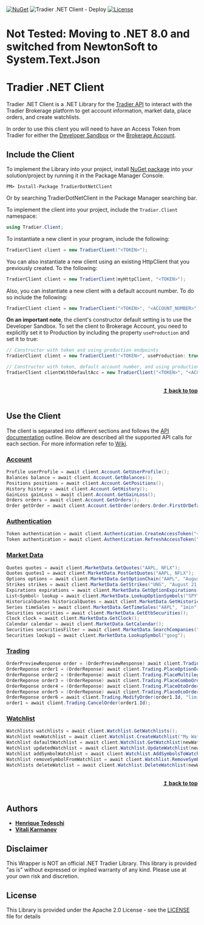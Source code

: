 [![NuGet](https://img.shields.io/nuget/v/tradier-dotnet-client.svg)](https://www.nuget.org/packages/tradier-dotnet-client/) ![Tradier .NET Client - Deploy](https://github.com/vitali-karmanov/tradier-dotnet-client/workflows/Tradier%20.NET%20Client%20-%20Deploy/badge.svg) [![License](https://img.shields.io/badge/License-Apache%202.0-blue.svg)](https://opensource.org/licenses/Apache-2.0)


# Not Tested: Moving to .NET 8.0 and switched from NewtonSoft to System.Text.Json
# Tradier .NET Client 

Tradier .NET Client is a .NET Library for the [Tradier API](https://documentation.tradier.com/) to interact with the Tradier Brokerage platform to get account information, market data, place orders, and create watchlists. 

In order to use this client you will need to have an Access Token from Tradier for either the [Developer Sandbox](https://developer.tradier.com/user/sign_up) or the [Brokerage Account](https://documentation.tradier.com/brokerage-api).

## Include the Client

To implement the Library into your project, install [NuGet package](https://www.nuget.org/packages/tradier-dotnet-client/) into your solution/project by running it in the Package Manager Console.
````
PM> Install-Package TradierDotNetClient
````
Or by searching TradierDotNetClient in the Package Manager searching bar.

To implement the client into your project, include the `Tradier.Client` namespace:
```csharp
using Tradier.Client;
```

To instantiate a new client in your program, include the following:

```csharp
TradierClient client = new TradierClient("<TOKEN>");
```

You can also instantiate a new client using an existing HttpClient that you previously created. To the following:
```csharp
TradierClient client = new TradierClient(myHttpClient, "<TOKEN>");
```

Also, you can instantiate a new client with a default account number. To do so include the following:

```csharp
TradierClient client = new TradierClient("<TOKEN>", "<ACCOUNT_NUMBER>");
```
**On an important note**, the client's constructor default setting is to use the Developer Sandbox. To set the client to Brokerage Account, you need to explicitly set it to Production by including the property `useProduction` and set it to true:

```csharp
// Constructor with token and using production endpoints
TradierClient client = new TradierClient("<TOKEN>", useProduction: true);

// Constructor with token, default account number, and using production endpoints
TradierClient clientWithDefaultAcc = new TradierClient("<TOKEN>", "<ACCOUNT_NUMBER>", useProduction: true);
```

<br/>
<div align="right">
    <b><a href="#tradier-net-client">↥ back to top</a></b>
</div>
<br/>

## Use the Client

The client is separated into different sections and follows the [API documentation](https://documentation.tradier.com/) outline. Below are described all the supported API calls for each section. For more information refer to [Wiki](https://github.com/vitali-karmanov/tradier-dotnet-client/wiki).

### [Account](https://github.com/vitali-karmanov/tradier-dotnet-client/wiki/Using-Account-methods)
```csharp
Profile userProfile = await client.Account.GetUserProfile();
Balances balance = await client.Account.GetBalances();
Positions positions = await client.Account.GetPositions();
History history = await client.Account.GetHistory();
GainLoss gainLoss = await client.Account.GetGainLoss();
Orders orders = await client.Account.GetOrders();
Order getOrder = await client.Account.GetOrder(orders.Order.FirstOrDefault().Id);
```

### [Authentication](https://github.com/vitali-karmanov/tradier-dotnet-client/wiki/Using-Authentication-methods)
```csharp
Token authentication = await client.Authentication.CreateAccessToken("<CODE>");
Token authentication = await client.Authentication.RefreshAccessToken("<TOKEN>");
```

### [Market Data](https://github.com/vitali-karmanov/tradier-dotnet-client/wiki/Using-Market-Data-methods)
```csharp
Quotes quotes = await client.MarketData.GetQuotes("AAPL, NFLX");
Quotes quotes1 = await client.MarketData.PostGetQuotes("AAPL, NFLX");
Options options = await client.MarketData.GetOptionChain("AAPL", "August 21, 2020");
Strikes strikes = await client.MarketData.GetStrikes("UNG", "August 21, 2020");
Expirations expirations = await client.MarketData.GetOptionExpirations("AAPL");
List<Symbol> lookup = await client.MarketData.LookupOptionSymbols("SPY");
HistoricalQuotes historicalQuotes = await client.MarketData.GetHistoricalQuotes("AAPL", "daily", "January 1, 2020", "May 15, 2020");
Series timeSales = await client.MarketData.GetTimeSales("AAPL", "1min", "July 1, 2020", "July 11, 2020");
Securities securities = await client.MarketData.GetEtbSecurities();
Clock clock = await client.MarketData.GetClock();
Calendar calendar = await client.MarketData.GetCalendar();
Securities securitiesFilter = await client.MarketData.SearchCompanies("NY");
Securities lookup1 = await client.MarketData.LookupSymbol("goog");
```
### [Trading](https://github.com/vitali-karmanov/tradier-dotnet-client/wiki/Using-Trading-methods)

```csharp
OrderPreviewResponse order = (OrderPreviewResponse) await client.Trading.PlaceEquityOrder("WMT", "buy", 10, "limit", "day", 1.00, preview: true);
OrderReponse order1 = (OrderReponse) await client.Trading.PlaceOptionOrder("WMT", "WMT200717C00129000", "buy_to_open", 1, "limit", "day", 10.00);
OrderReponse order2 = (OrderReponse) await client.Trading.PlaceMultilegOrder("WMT", "debit", "day", new List<(string, string, int)> { ("WMT200717C00129000", "buy_to_open", 1), ("WMT200717C00132000", "sell_to_open", 1) }, 1.30);
OrderReponse order3 = (OrderReponse) await client.Trading.PlaceComboOrder("SPY", "limit", "day", new List<(string, string, int)> { ("SPY", "buy", 1), ("SPY140118C00195000", "buy_to_open", 1) }, 1.00);
OrderReponse order4 = (OrderReponse) await client.Trading.PlaceOtoOrder("day", new List<(string, int, string, string, string, double?, double?)> { ("WMT", 1, "limit", "WMT200717C00129000", "buy_to_open", 1.00, null), ("WMT", 1, "limit", "WMT200717C00129000", "sell_to_close", 1.10, null) });
OrderReponse order5 = (OrderReponse) await client.Trading.PlaceOcoOrder("day", new List<(string, int, string, string, string, double?, double?)> { ("SPY", 1, "limit", "SPY140118C00195000", "buy_to_open", 1.00, null), ("SPY", 1, "limit", "SPY140118C00195000", "sell_to_close", 1.10, null) });
OrderReponse order6 = await client.Trading.ModifyOrder(order1.Id, "limit", "day", 5.00);
order1 = await client.Trading.CancelOrder(order1.Id);
```

### [Watchlist](https://github.com/vitali-karmanov/tradier-dotnet-client/wiki/Using-Watchlist-methods)

```csharp
Watchlists watchlists = await client.Watchlist.GetWatchlists();
Watchlist newWatchlist = await client.Watchlist.CreateWatchlist("My Watchlist", "AAPL,IBM");
Watchlist dafaultWatchlist = await client.Watchlist.GetWatchlist(newWatchlist.Id);
Watchlist updatedWatchlist = await client.Watchlist.UpdateWatchlist(newWatchlist.Id, "My First Watchlist", "SPY");
Watchlist addSymbolWatchlist = await client.Watchlist.AddSymbolsToWatchlist(newWatchlist.Id, "NFLX");
Watchlist removeSymbolFromWatchlist = await client.Watchlist.RemoveSymbolFromWatchlist(newWatchlist.Id, "NFLX");
Watchlists deleteWatclist = await client.Watchlist.DeleteWatchlist(newWatchlist.Id);
```

<br/>
<div align="right">
    <b><a href="#tradier-net-client">↥ back to top</a></b>
</div>
<br/>

## Authors

* **[Henrique Tedeschi](https://github.com/htedeschi)**
* **[Vitali Karmanov](https://github.com/vitali-karmanov)**

## Disclaimer

This Wrapper is NOT an official .NET Tradier Library. This library is provided "as is" without expressed or implied warranty of any kind. Please use at your own risk and discretion.

## License
This Library is provided under the Apache 2.0 License - see the [LICENSE](https://github.com/vitali-karmanov/tradier-dotnet-client/blob/master/LICENSE) file for details
